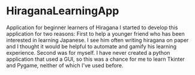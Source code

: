 # HiraganaLearningApp
Application for beginner learners of Hiragana
I started to develop this application for two reasons: First to help a younger friend who has been interested in learning Japanese.  I see him often writing hiragana on paper and I thought it would be helpful to automate and gamify his learning experience.  Second was for myself.  I have never created a python application that used a GUI, so this was a chance for me to learn Tkinter and Pygame, neither of which I've used before.
